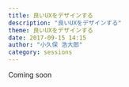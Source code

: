 ```yaml
---
title: 良いUXをデザインする
description: "良いUXをデザインする"
theme: 良いUXをデザインする
date: 2017-09-15 14:15
author: "小久保 浩大郎"
category: sessions
---
```

Coming soon
